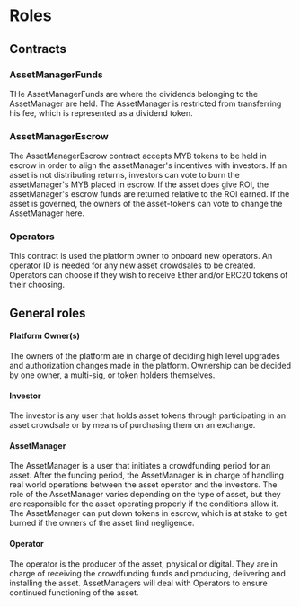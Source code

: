 # Roles

## Contracts

### AssetManagerFunds

THe AssetManagerFunds are where the dividends belonging to the AssetManager are held. The AssetManager is restricted from transferring his fee, which is represented as a dividend token.

### AssetManagerEscrow

The AssetManagerEscrow contract accepts MYB tokens to be held in escrow in order to align the assetManager's incentives with investors. If an asset is not distributing returns, investors can vote to burn the assetManager's MYB placed in escrow. If the asset does give ROI, the assetManager's escrow funds are returned relative to the ROI earned. If the asset is governed, the owners of the asset-tokens can vote to change the AssetManager here.

### Operators
This contract is used the platform owner to onboard new operators. An operator ID is needed for any new asset crowdsales to be created. Operators can choose if they wish to receive Ether and/or ERC20 tokens of their choosing.


## General roles

#### Platform Owner(s)
The owners of the platform are in charge of deciding high level upgrades and authorization changes made in the platform. Ownership can be decided by one owner, a multi-sig, or token holders themselves.

#### Investor
The investor is any user that holds asset tokens through participating in an asset crowdsale or by means of purchasing them on an exchange.

#### AssetManager
The AssetManager is a user that initiates a crowdfunding period for an asset. After the funding period, the AssetManager is in charge of handling real world operations between the asset operator and the investors. The role of the AssetManager varies depending on the type of asset, but they are responsible for the asset operating properly if the conditions allow it. The AssetManager can put down tokens in escrow, which is at stake to get burned if the owners of the asset find negligence.

#### Operator
The operator is the producer of the asset, physical or digital. They are in charge of receiving the crowdfunding funds and producing, delivering and installing the asset. AssetManagers will deal with Operators to ensure continued functioning of the asset.
